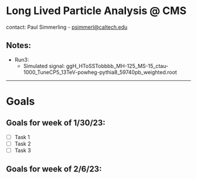 # Long Lived Particle Analysis @ CMS

contact: Paul Simmerling - psimmerl@caltech.edu

## Notes:

- Run3:
  - Simulated signal: ggH_HToSSTobbbb_MH-125_MS-15_ctau-1000_TuneCP5_13TeV-powheg-pythia8_59740pb_weighted.root

---

# Goals

## Goals for week of 1/30/23:

- [ ] Task 1
- [ ] Task 2
- [ ] Task 3

## Goals for week of 2/6/23:

<!-- ### Goals

Signal Study

- Reproduce cut-flow and efficiencies of the standard MET>200 analysis
- Remove MET>200 cut, then check which kinematic effects are changed:
  - Impact on LLP pT, and LLP energy (gen-level)
  - Change in Cluster efficiency
  - Change in ClusterSize shape
  - Change in deltaPhi (MET , cluster) distribution
  - What’s the MET distribution after requiring at least one cluster with clusterSize > 200 (or whatever passes the trigger)
  - What’s the fraction of events with CSC-CSC, DT-CSC, a single CSC cluster only
  - Plot distribution of cluster ID cut variables ( NStation, MaxStation ) -->
